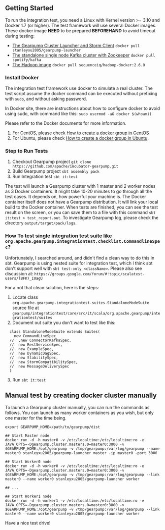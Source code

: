 ## Getting Started

To run the integration test, you need a Linux with Kernel version >= 3.10 and Docker 1.7 (or higher). The test framework will use several Docker images.
These docker image **NEED** to be prepared **BEFOREHAND** to avoid timeout during testing:

 * [The Gearpump Cluster Launcher and Storm Client](https://hub.docker.com/r/stanleyxu2005/gearpump-launcher/)
   `docker pull stanleyxu2005/gearpump-launcher`
 * [The standalone single node Kafka cluster with Zookeeper](https://hub.docker.com/r/spotify/kafka/)
   `docker pull spotify/kafka`
 * [The Hadoop image](https://hub.docker.com/r/sequenceiq/hadoop-docker/)
   `docker pull sequenceiq/hadoop-docker:2.6.0`

### Install Docker

The integration test framework use docker to simulate a real cluster. The test script assume the docker
 command can be executed without prefixing with `sudo`, and without asking password.

 In Docker site, there are instructions about how to configure docker to avoid using sudo, with command like
 this:  `sudo usermod -aG docker $(whoami)`

 Please refer to the Docker documents for more information.

 1. For CentOS, please check [How to create a docker group in CentOS](https://docs.docker.com/engine/installation/linux/centos/#create-a-docker-group)
 2. For Ubuntu, please check [How to create a docker group in Ubuntu](https://docs.docker.com/engine/installation/linux/ubuntulinux/#create-a-docker-group).

### Step to Run Tests

1. Checkout Gearpump project
   `git clone https://github.com/apache/incubator-gearpump.git`
2. Build Gearpump project
   `sbt assembly pack`
3. Run Integration test
   `sbt it:test`

The test will launch a Gearpump cluster with 1 master and 2 worker nodes as 3 Docker containers. It might take 10-20 minutes to go through all the test cases. It depends on, how powerful your machine is. The Docker container itself does not have a Gearpump distribution. It will link your local build to the Docker container. When tests are finished, you can see the test result on the screen, or you can save them to a file with this command `sbt it:test > test_report.out`. To investigate Gearpump log, please check the directory `output/target/pack/logs`.

### How To test single integration test suite like `org.apache.gearpump.integrationtest.checklist.CommandlineSpec`?

Unfortunately, I searched around, and didn't find a clean way to do this in sbt. Gearpump is using nested suite for
integration test, which I think sbt don't support well with `sbt test-only <className>`. Please also see discussion at:
`https://groups.google.com/forum/#!topic/scalatest-users/l8FK7_I0agU`

For a not that clean solution, here is the steps:

1. Locate class `org.apache.gearpump.integrationtest.suites.StandaloneModeSuite` source file at
  `gearpump/integrationtest/core/src/it/scala/org.apache.gearpump/integrationtest/suites`
2. Document out suite you don't want to test like this:

  ```
    class StandaloneModeSuite extends Suites(
      new CommandLineSpec
    //  ,new ConnectorKafkaSpec,
    //  new RestServiceSpec,
    //  new ExampleSpec,
    //  new DynamicDagSpec,
    //  new StabilitySpec,
    //  new StormCompatibilitySpec,
    //  new MessageDeliverySpec
    )
  ```
3. Run `sbt it:test`

## Manual test by creating docker cluster manually

To launch a Gearpump cluster manually, you can run the commands as follows.
You can launch as many worker containers as you wish, but only one master for the time being.

```
export GEARPUMP_HOME=/path/to/gearpump/dist

## Start Master node
docker run -d -h master0 -v /etc/localtime:/etc/localtime:ro -e JAVA_OPTS=-Dgearpump.cluster.masters.0=master0:3000 -v $GEARPUMP_HOME:/opt/gearpump -v /tmp/gearpump:/var/log/gearpump --name master0 stanleyxu2005/gearpump-launcher master -ip master0 -port 3000

## Start Worker0 node
docker run -d -h worker0 -v /etc/localtime:/etc/localtime:ro -e JAVA_OPTS=-Dgearpump.cluster.masters.0=master0:3000 -v $GEARPUMP_HOME:/opt/gearpump -v /tmp/gearpump:/var/log/gearpump --link master0 --name worker0 stanleyxu2005/gearpump-launcher worker

## ...

## Start Worker1 node
docker run -d -h worker1 -v /etc/localtime:/etc/localtime:ro -e JAVA_OPTS=-Dgearpump.cluster.masters.0=master0:3000 -v $GEARPUMP_HOME:/opt/gearpump -v /tmp/gearpump:/var/log/gearpump --link master0 --name worker0 stanleyxu2005/gearpump-launcher worker

```

Have a nice test drive!